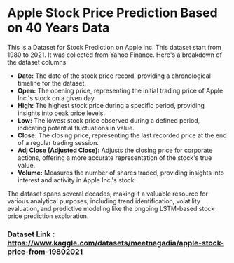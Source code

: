 # **Apple Stock Price Prediction Based on 40 Years Data**

This is a Dataset for Stock Prediction on Apple Inc. This dataset start from 1980 to 2021. It was collected from Yahoo Finance. Here's a breakdown of the dataset columns:

- **Date:** The date of the stock price record, providing a chronological timeline for the dataset.
- **Open:** The opening price, representing the initial trading price of Apple Inc.'s stock on a given day.
- **High:** The highest stock price during a specific period, providing insights into peak price levels.
- **Low:** The lowest stock price observed during a defined period, indicating potential fluctuations in value.
- **Close:** The closing price, representing the last recorded price at the end of a regular trading session.
- **Adj Close (Adjusted Close):** Adjusts the closing price for corporate actions, offering a more accurate representation of the stock's true value.
- **Volume:** Measures the number of shares traded, providing insights into interest and activity in Apple Inc.'s stock.

The dataset spans several decades, making it a valuable resource for various analytical purposes, including trend identification, volatility evaluation, and predictive modeling like the ongoing LSTM-based stock price prediction exploration.

### Dataset Link : https://www.kaggle.com/datasets/meetnagadia/apple-stock-price-from-19802021